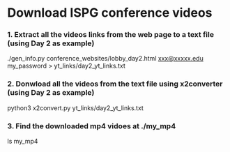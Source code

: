# Download ISPG conference videos

### 1. Extract all the videos links from the web page to a text file (using Day 2 as example)
./gen_info.py conference_websites/lobby_day2.html xxx@xxxxx.edu my_password > yt_links/day2_yt_links.txt


### 2. Donwload all the videos from the text file using x2converter (using Day 2 as example)
python3 x2convert.py yt_links/day2_yt_links.txt


### 3. Find the downloaded mp4 vidoes at ./my_mp4
ls my_mp4
